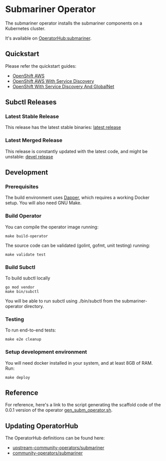 # Submariner Operator

The submariner operator installs the submariner components on a Kubernetes cluster.

It's available on [OperatorHub:submariner](https://operatorhub.io/operator/submariner).

## Quickstart

Please refer the quickstart guides:

* [OpenShift AWS](https://submariner.io/quickstart/openshift/)
* [OpenShift AWS With Service Discovery](https://submariner.io/quickstart/openshift/service_discovery/)
* [OpenShift With Service Discovery And GlobalNet](https://submariner.io/quickstart/openshift/globalnet/)

## Subctl Releases

### Latest Stable Release

This release has the latest stable binaries: [latest release](https://github.com/submariner-io/submariner-operator/releases/latest)

### Latest Merged Release

This release is constantly updated with the latest code, and might be unstable: [devel
release](https://github.com/submariner-io/submariner-operator/releases/tag/devel)

## Development

### Prerequisites

The build environment uses [Dapper](https://github.com/rancher/dapper), which requires a working Docker setup. You will also need GNU Make.

### Build Operator

 You can compile the operator image running:

```shell
make build-operator
```

The source code can be validated (golint, gofmt, unit testing) running:

```shell
make validate test
```

### Build Subctl

To build subctl locally

```shell
go mod vendor
make bin/subctl
```

You will be able to run subctl using ./bin/subctl from the submariner-operator directory.

### Testing

To run end-to-end tests:

```shell
make e2e cleanup
```

### Setup development environment

You will need docker installed in your system, and at least 8GB of RAM. Run:

```shell
make deploy
```

## Reference

For reference, here's a link to the script generating the scaffold code of the 0.0.1 version of the operator
[gen_subm_operator.sh](https://github.com/submariner-io/submariner/blob/v0.0.2/operators/go/gen_subm_operator.sh).

## Updating OperatorHub

The OperatorHub definitions can be found here:

* [upstream-community-operators/submariner](https://github.com/operator-framework/community-operators/tree/master/upstream-community-operators/submariner)
* [community-operators/submariner](https://github.com/operator-framework/community-operators/tree/master/community-operators/submariner)
